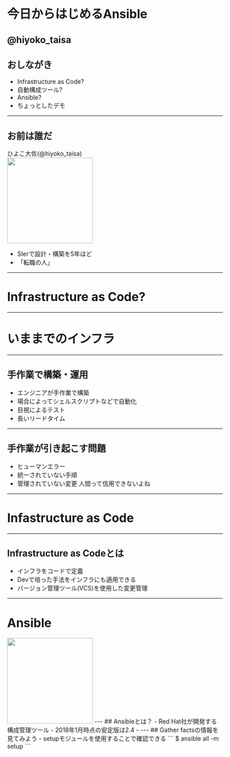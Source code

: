 # 今日からはじめるAnsible
@hiyoko_taisa
---
## おしながき
- Infrastructure as Code?
- 自動構成ツール?
- Ansible?
- ちょっとしたデモ
---
## お前は誰だ
ひよこ大佐(@hiyoko_taisa)  
<img src="https://pbs.twimg.com/profile_images/935672125830021120/a_ISqdW9_400x400.jpg" width="200px">  
- SIerで設計・構築を5年ほど
- 「転職の人」
---
# Infrastructure as Code?
---
# いままでのインフラ
---
## 手作業で構築・運用
- エンジニアが手作業で構築
- 場合によってシェルスクリプトなどで自動化
- 目視によるテスト
- 長いリードタイム
---
## 手作業が引き起こす問題
- ヒューマンエラー
- 統一されていない手順
- 管理されていない変更
人間って信用できないよね
---
# Infastructure as Code
---
## Infrastructure as Codeとは
- インフラをコードで定義
- Devで培った手法をインフラにも適用できる
- バージョン管理ツール(VCS)を使用した変更管理
---
# Ansible
<img src="https://www.ansible.com/hubfs/2016_Images/Assets/Ansible-Mark-Large-RGB-Mango.png?t=1516991903140" width="200px">  
---
## Ansibleとは？
- Red Hat社が開発する構成管理ツール
- 2018年1月時点の安定版は2.4
- 
---
## Gather factsの情報を見てみよう
- setupモジュールを使用することで確認できる
```
$ ansible all -m setup
```
